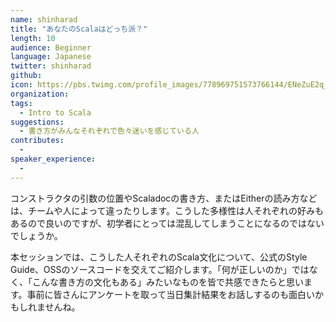 ```yaml
---
name: shinharad
title: "あなたのScalaはどっち派？"
length: 10
audience: Beginner
language: Japanese
twitter: shinharad
github: 
icon: https://pbs.twimg.com/profile_images/778969751573766144/ENeZuE2q_400x400.jpg
organization: 
tags:
  - Intro to Scala
suggestions:
  - 書き方がみんなそれぞれで色々迷いを感じている人
contributes:
  - 
speaker_experience:
  - 
---
```

コンストラクタの引数の位置やScaladocの書き方、またはEitherの読み方などは、チームや人によって違ったりします。こうした多様性は人それぞれの好みもあるので良いのですが、初学者にとっては混乱してしまうことになるのではないでしょうか。

本セッションでは、こうした人それぞれのScala文化について、公式のStyle Guide、OSSのソースコードを交えてご紹介します。「何が正しいのか」ではなく、「こんな書き方の文化もある」みたいなものを皆で共感できたらと思います。事前に皆さんにアンケートを取って当日集計結果をお話しするのも面白いかもしれませんね。
